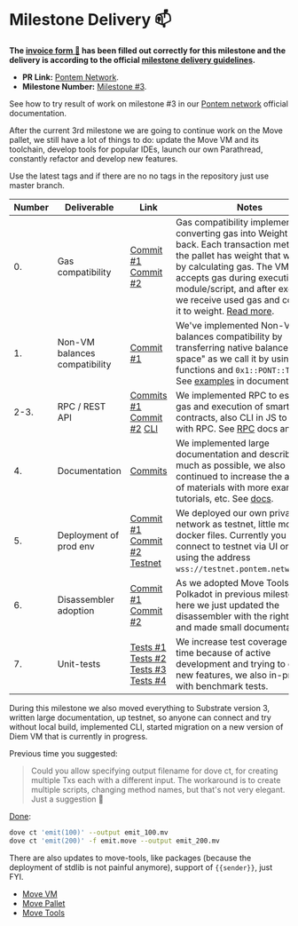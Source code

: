 # Milestone Delivery :mailbox:

**The [invoice form :pencil:](https://forms.gle/8Wx7nxtq8fKrsuEz8) has been filled out correctly for this milestone and the delivery is according to the official [milestone delivery guidelines](https://github.com/w3f/General-Grants-Program/blob/master/grants/milestone-deliverables-guidelines.md).**

- **PR Link:** [Pontem Network](https://github.com/w3f/Open-Grants-Program/pull/138).
- **Milestone Number:** [Milestone #3](https://github.com/w3f/Open-Grants-Program/blob/master/applications/pontem.md#milestone-3--beta-version--ecosystem).

See how to try result of work on milestone #3 in our [Pontem network](https://docs.pontem.network/02.-getting-started/getting_started) official documentation.

After the current 3rd milestone we are going to continue work on the Move pallet, we still have a lot of things to do: update the Move VM and its toolchain, develop tools for popular IDEs, launch our own Parathread, constantly refactor and develop new features.

Use the latest tags and if there are no no tags in the repository just use master branch.

| Number | Deliverable                   | Link                                                                                                                                                                                                                                                                                                                                                                                                                    | Notes                                                                                                                                                                                                                                                                                                                                     |
| ------ | ----------------------------- | ----------------------------------------------------------------------------------------------------------------------------------------------------------------------------------------------------------------------------------------------------------------------------------------------------------------------------------------------------------------------------------------------------------------------- | ----------------------------------------------------------------------------------------------------------------------------------------------------------------------------------------------------------------------------------------------------------------------------------------------------------------------------------------- |
| 0.     | Gas compatibility             | [Commit #1](https://github.com/pontem-network/sp-move/commit/49d6f1d8598aca86bf7e59f309a078cd573fcc0e) [Commit #2](https://github.com/pontem-network/sp-move/commit/6e4026bcf3f5e8bb595652306443a8bcd55e5dc4#diff-a751a72b51c3b8b76645db1fc49f0055a8330e0fcdbd5003cd74c2bc90f0ffb1)                                                                                                                                     | Gas compatibility implemented by converting gas into Weight and back. Each transaction method in the pallet has weight that we get by calculating gas. The VM accepts gas during execution of module/script, and after execution we receive used gas and converts it to weight. [Read more](https://docs.pontem.network/03.-move-vm/gas). |
| 1.     | Non-VM balances compatibility | [Commit #1](https://github.com/pontem-network/sp-move/commit/195406e3e2d296594a3d021d3c99bffcc1a51117)                                                                                                                                                                                                                                                                                                                  | We've implemented Non-VM balances compatibility by transferring native balances in "VM space" as we call it by using native functions and `0x1::PONT::T` type. See [examples](https://docs.pontem.network/03.-move-vm/native_balances) in documentation.                                                                                  |
| 2-3.   | RPC / REST API                | [Commits #1](https://github.com/pontem-network/sp-move/pull/30/commits) [Commit #2](https://github.com/pontem-network/sp-move/commit/50ad7d38ada15ff3c191447465f13c38c5d37c16) [CLI](https://github.com/pontem-network/tools/tree/master/packages/api-cli)                                                                                                                                                              | We implemented RPC to estimate gas and execution of smart contracts, also CLI in JS to iterate with RPC. See [RPC](https://docs.pontem.network/03.-move-vm/rpc) docs and [CLI](https://docs.pontem.network/02.-getting-started/cli).                                                                                                      |
| 4.     | Documentation                 | [Commits](https://github.com/pontem-network/docs/commits/master)                                                                                                                                                                                                                                                                                                                                                        | We implemented large documentation and described as much as possible, we also continued to increase the amount of materials with more examples, tutorials, etc. See [docs](https://docs.pontem.network).                                                                                                                                  |
| 5.     | Deployment of prod env        | [Commit #1](https://github.com/pontem-network/sp-move/commit/755cc9bc2268f13f1b3e30a495cb1bd9feca0459) [Commit #2](https://github.com/pontem-network/sp-move/commit/d071378f719d427f687c2f3fa44a7ee123a8af93) [Testnet](https://docs.pontem.network/02.-getting-started/getting_started#connection-to-network)                                                                                                          | We deployed our own private network as testnet, little modified docker files. Currently you can connect to testnet via UI or CLI using the address `wss://testnet.pontem.network/wss`.                                                                                                                                                    |
| 6.     | Disassembler adoption         | [Commit #1](https://github.com/pontem-network/move-tools/commit/e269763405e2f0b4e629ed03da706dd8c7d3b7b9#diff-ad94159425a4e644ecb2cd3b265d3c1c176245797327099cacc1ff52047dd204) [Commit #2](https://github.com/pontem-network/move-tools/commit/1eb933958926401c452d9c5831099671e2ca1c3f#diff-ad94159425a4e644ecb2cd3b265d3c1c176245797327099cacc1ff52047dd204)                                                         | As we adopted Move Tools for Polkadot in previous milestones, here we just updated the disassembler with the right dialect and made small documentation.                                                                                                                                                                                  |
| 7.     | Unit-tests                    | [Tests #1](https://github.com/pontem-network/sp-move/commit/cce333b8808cd9bcf46c047d86ffbd841ef1eeea) [Tests #2](https://github.com/pontem-network/sp-move/commit/e981ab99544e1dee3e845e251f11f999cd540bb9) [Tests #3](https://github.com/pontem-network/sp-move/commit/49d6f1d8598aca86bf7e59f309a078cd573fcc0e) [Tests #4](https://github.com/pontem-network/sp-move/commit/b87042df7f439080bc941cf3bdfcbffbbec645ca) | We increase test coverage time to time because of active development and trying to cover new features, we also in-progress with benchmark tests.                                                                                                                                                                                          |

During this milestone we also moved everything to Substrate version 3, written large documentation, up testnet, so anyone can connect and try without local build, implemented CLI, started migration on a new version of Diem VM that is currently in progress.

Previous time you suggested:

> Could you allow specifying output filename for dove ct, for creating multiple Txs each with a different input. The workaround is to create multiple scripts, changing method names, but that's not very elegant. Just a suggestion 🙂

[Done](https://github.com/pontem-network/move-tools/commit/69629b08b100f05a739e46cda2e447b64851b50f):

```sh
dove ct 'emit(100)' --output emit_100.mv
dove ct 'emit(200)' -f emit.move --output emit_200.mv
```

There are also updates to move-tools, like packages (because the deployment of stdlib is not painful anymore), support of `{{sender}}`, just FYI.

- [Move VM](https://github.com/pontem-network/sp-move-vm)
- [Move Pallet](https://github.com/pontem-network/sp-move)
- [Move Tools](https://github.com/pontem-network/move-tools)
